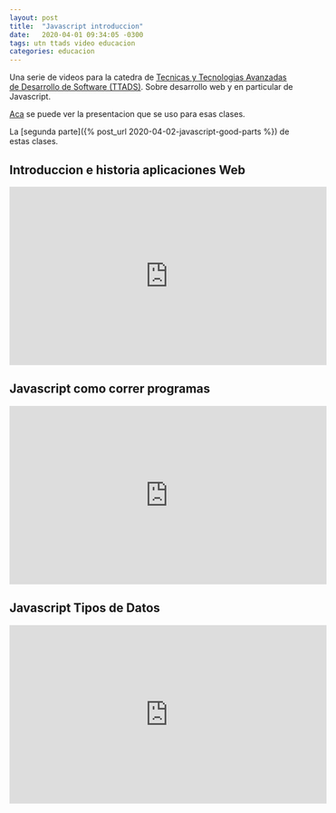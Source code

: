 ```yaml
---
layout: post
title:  "Javascript introduccion"
date:   2020-04-01 09:34:05 -0300
tags: utn ttads video educacion
categories: educacion
---
```

Una serie de videos para la catedra de [Tecnicas y Tecnologias Avanzadas de Desarrollo de Software (TTADS)][ttads-github].
Sobre desarrollo web y en particular de Javascript. 

[Aca][ttads-presentacion] se puede ver la presentacion que se uso para esas clases.

La [segunda parte]({% post_url 2020-04-02-javascript-good-parts %}) de estas clases.

## Introduccion e historia aplicaciones Web

<iframe width="560" height="315" src="https://www.youtube.com/embed/hfiD99_ZLy8" frameborder="0" allow="accelerometer; autoplay; encrypted-media; gyroscope; picture-in-picture" allowfullscreen></iframe>

## Javascript como correr programas

<iframe width="560" height="315" src="https://www.youtube.com/embed/kjq1LVztdZ8" frameborder="0" allow="accelerometer; autoplay; encrypted-media; gyroscope; picture-in-picture" allowfullscreen></iframe>

## Javascript Tipos de Datos

<iframe width="560" height="315" src="https://www.youtube.com/embed/itoO3dXlt30" frameborder="0" allow="accelerometer; autoplay; encrypted-media; gyroscope; picture-in-picture" allowfullscreen></iframe>

[ttads-github]: https://github.com/utnfrrottads/
[ttads-presentacion]: https://utnfrrottads.github.io/presentacion-angulario/#/
